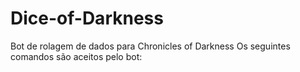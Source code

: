# Dice-of-Darkness
Bot de rolagem de dados para Chronicles of Darkness
Os seguintes comandos são aceitos pelo bot:
